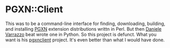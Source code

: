 PGXN::Client
=============

This was to be a command-line interface for finding, downloading, building,
and installing [PGXN](http://pgxn.org/) extension distributions writtn in
Perl. But then [Daniele Varrazzo](https://github.com/dvarrazzo) beat wrote one
in Python. So this project is defunct. What you want is his
[pgxnclient](https://github.com/dvarrazzo/pgxnclient) project. It's even
better than what I would have done.
